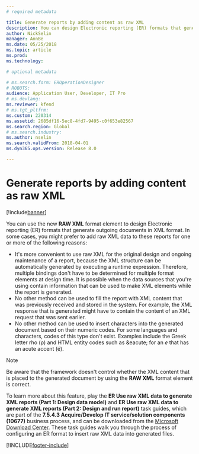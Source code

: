 ```yaml
---
# required metadata

title: Generate reports by adding content as raw XML
description: You can design Electronic reporting (ER) formats that generate outgoing documents in XML format.
author: NickSelin
manager: AnnBe
ms.date: 05/25/2018
ms.topic: article
ms.prod: 
ms.technology: 

# optional metadata

# ms.search.form: EROperationDesigner
# ROBOTS: 
audience: Application User, Developer, IT Pro
# ms.devlang: 
ms.reviewer: kfend
# ms.tgt_pltfrm: 
ms.custom: 220314
ms.assetid: 2685df16-5ec8-4fd7-9495-c0f653e82567
ms.search.region: Global
# ms.search.industry: 
ms.author: nselin
ms.search.validFrom: 2018-04-01
ms.dyn365.ops.version: Release 8.0

---
```


# Generate reports by adding content as raw XML

[!include[banner](../includes/banner.md)]

You can use the new **RAW XML** format element to design Electronic reporting (ER) formats that generate outgoing documents in XML format. In some cases, you might prefer to add raw XML data to these reports for one or more of the following reasons:

- It's more convenient to use raw XML for the original design and ongoing maintenance of a report, because the XML structure can be automatically generated by executing a runtime expression. Therefore, multiple bindings don't have to be determined for multiple format elements at design time. It is possible when the data sources that you're using contain information that can be used to make XML elements while the report is generated.
- No other method can be used to fill the report with XML content that was previously received and stored in the system. For example, the XML response that is generated might have to contain the content of an XML request that was sent earlier.
- No other method can be used to insert characters into the generated document based on their numeric codes. For some languages and characters, codes of this type don't exist. Examples include the Greek letter rho (ρ) and HTML entity codes such as \&eacute; for an *e* that has an acute accent (é).

> [!NOTE]
> Be aware that the framework doesn't control whether the XML content that is placed to the generated document by using the **RAW XML** format element is correct.

To learn more about this feature, play the **ER Use raw XML data to generate XML reports (Part 1: Design data model)** and **ER Use raw XML data to generate XML reports (Part 2: Design and run report)** task guides, which are part of the **7.5.4.3 Acquire/Develop IT service/solution components (10677)** business process, and can be downloaded from the [Microsoft Download Center](https://go.microsoft.com/fwlink/?linkid=874684). These task guides walk you through the process of configuring an ER format to insert raw XML data into generated files.


[!INCLUDE[footer-include](../../../includes/footer-banner.md)]
